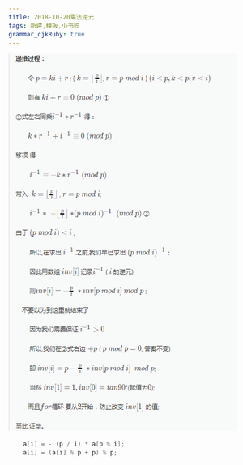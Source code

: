 ```yaml
---
title: 2018-10-20乘法逆元
tags: 新建,模板,小书匠
grammar_cjkRuby: true
---
```


![](./images/1540022759757.png)
```cpp
    a[i] = - (p / i) * a[p % i];
    a[i] = (a[i] % p + p) % p;
```